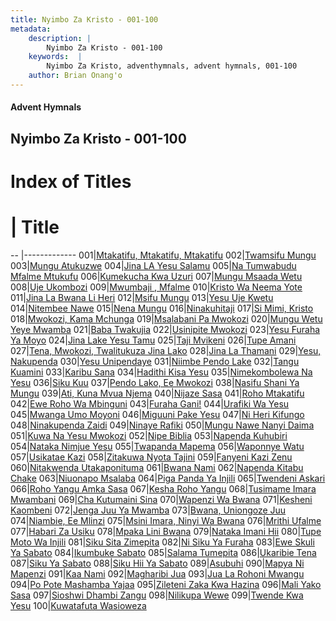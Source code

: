 ```yaml
---
title: Nyimbo Za Kristo - 001-100
metadata:
    description: |
        Nyimbo Za Kristo - 001-100
    keywords:  |
        Nyimbo Za Kristo, adventhymnals, advent hymnals, 001-100
    author: Brian Onang'o
---
```


#### Advent Hymnals
## Nyimbo Za Kristo - 001-100

# Index of Titles
# | Title                        
-- |-------------
001|[Mtakatifu, Mtakatifu, Mtakatifu](/nyimbo-za-kristo/001-100/001-010/Mtakatifu,-Mtakatifu,-Mtakatifu)
002|[Twamsifu Mungu](/nyimbo-za-kristo/001-100/001-010/Twamsifu-Mungu)
003|[Mungu Atukuzwe](/nyimbo-za-kristo/001-100/001-010/Mungu-Atukuzwe)
004|[Jina LA Yesu Salamu](/nyimbo-za-kristo/001-100/001-010/Jina-LA-Yesu-Salamu)
005|[Na Tumwabudu Mfalme Mtukufu](/nyimbo-za-kristo/001-100/001-010/Na-Tumwabudu-Mfalme-Mtukufu)
006|[Kumekucha Kwa Uzuri](/nyimbo-za-kristo/001-100/001-010/Kumekucha-Kwa-Uzuri)
007|[Mungu Msaada Wetu](/nyimbo-za-kristo/001-100/001-010/Mungu-Msaada-Wetu)
008|[Uje Ukombozi](/nyimbo-za-kristo/001-100/001-010/Uje-Ukombozi)
009|[Mwumbaji , Mfalme](/nyimbo-za-kristo/001-100/001-010/Mwumbaji-,-Mfalme)
010|[Kristo Wa Neema Yote](/nyimbo-za-kristo/001-100/001-010/Kristo-Wa-Neema-Yote)
011|[Jina La Bwana Li Heri](/nyimbo-za-kristo/001-100/011-020/Jina-La-Bwana-Li-Heri)
012|[Msifu Mungu](/nyimbo-za-kristo/001-100/011-020/Msifu-Mungu)
013|[Yesu Uje Kwetu](/nyimbo-za-kristo/001-100/011-020/Yesu-Uje-Kwetu)
014|[Nitembee Nawe](/nyimbo-za-kristo/001-100/011-020/Nitembee-Nawe)
015|[Nena Mungu](/nyimbo-za-kristo/001-100/011-020/Nena-Mungu)
016|[Ninakuhitaji](/nyimbo-za-kristo/001-100/011-020/Ninakuhitaji)
017|[Si Mimi, Kristo](/nyimbo-za-kristo/001-100/011-020/Si-Mimi,-Kristo)
018|[Mwokozi, Kama Mchunga](/nyimbo-za-kristo/001-100/011-020/Mwokozi,-Kama-Mchunga)
019|[Msalabani Pa Mwokozi](/nyimbo-za-kristo/001-100/011-020/Msalabani-Pa-Mwokozi)
020|[Mungu Wetu Yeye Mwamba](/nyimbo-za-kristo/001-100/011-020/Mungu-Wetu-Yeye-Mwamba)
021|[Baba Twakujia](/nyimbo-za-kristo/001-100/021-030/Baba-Twakujia)
022|[Usinipite Mwokozi](/nyimbo-za-kristo/001-100/021-030/Usinipite-Mwokozi)
023|[Yesu Furaha Ya Moyo](/nyimbo-za-kristo/001-100/021-030/Yesu-Furaha-Ya-Moyo)
024|[Jina Lake Yesu Tamu](/nyimbo-za-kristo/001-100/021-030/Jina-Lake-Yesu-Tamu)
025|[Taji Mvikeni](/nyimbo-za-kristo/001-100/021-030/Taji-Mvikeni)
026|[Tupe Amani](/nyimbo-za-kristo/001-100/021-030/Tupe-Amani)
027|[Tena, Mwokozi, Twalitukuza Jina Lako](/nyimbo-za-kristo/001-100/021-030/Tena,-Mwokozi,-Twalitukuza-Jina-Lako)
028|[Jina La Thamani](/nyimbo-za-kristo/001-100/021-030/Jina-La-Thamani)
029|[Yesu, Nakupenda](/nyimbo-za-kristo/001-100/021-030/Yesu,-Nakupenda)
030|[Yesu Unipendaye](/nyimbo-za-kristo/001-100/021-030/Yesu-Unipendaye)
031|[Niimbe Pendo Lake](/nyimbo-za-kristo/001-100/031-040/Niimbe-Pendo-Lake)
032|[Tangu Kuamini](/nyimbo-za-kristo/001-100/031-040/Tangu-Kuamini)
033|[Karibu Sana](/nyimbo-za-kristo/001-100/031-040/Karibu-Sana)
034|[Hadithi Kisa Yesu](/nyimbo-za-kristo/001-100/031-040/Hadithi-Kisa-Yesu)
035|[Nimekombolewa Na Yesu](/nyimbo-za-kristo/001-100/031-040/Nimekombolewa-Na-Yesu)
036|[Siku Kuu](/nyimbo-za-kristo/001-100/031-040/Siku-Kuu)
037|[Pendo Lako, Ee Mwokozi](/nyimbo-za-kristo/001-100/031-040/Pendo-Lako,-Ee-Mwokozi)
038|[Nasifu Shani Ya Mungu](/nyimbo-za-kristo/001-100/031-040/Nasifu-Shani-Ya-Mungu)
039|[Ati, Kuna Mvua Njema](/nyimbo-za-kristo/001-100/031-040/Ati,-Kuna-Mvua-Njema)
040|[Nijaze Sasa](/nyimbo-za-kristo/001-100/031-040/Nijaze-Sasa)
041|[Roho Mtakatifu](/nyimbo-za-kristo/001-100/041-050/Roho-Mtakatifu)
042|[Ewe Roho Wa Mbinguni](/nyimbo-za-kristo/001-100/041-050/Ewe-Roho-Wa-Mbinguni)
043|[Furaha Gani!](/nyimbo-za-kristo/001-100/041-050/Furaha-Gani!)
044|[Urafiki Wa Yesu](/nyimbo-za-kristo/001-100/041-050/Urafiki-Wa-Yesu)
045|[Mwanga Umo Moyoni](/nyimbo-za-kristo/001-100/041-050/Mwanga-Umo-Moyoni)
046|[Miguuni Pake Yesu](/nyimbo-za-kristo/001-100/041-050/Miguuni-Pake-Yesu)
047|[Ni Heri Kifungo](/nyimbo-za-kristo/001-100/041-050/Ni-Heri-Kifungo)
048|[Ninakupenda Zaidi](/nyimbo-za-kristo/001-100/041-050/Ninakupenda-Zaidi)
049|[Ninaye Rafiki](/nyimbo-za-kristo/001-100/041-050/Ninaye-Rafiki)
050|[Mungu Nawe Nanyi Daima](/nyimbo-za-kristo/001-100/041-050/Mungu-Nawe-Nanyi-Daima)
051|[Kuwa Na Yesu Mwokozi](/nyimbo-za-kristo/001-100/051-060/Kuwa-Na-Yesu-Mwokozi)
052|[Nipe Biblia](/nyimbo-za-kristo/001-100/051-060/Nipe-Biblia)
053|[Napenda Kuhubiri](/nyimbo-za-kristo/001-100/051-060/Napenda-Kuhubiri)
054|[Nataka Nimjue Yesu](/nyimbo-za-kristo/001-100/051-060/Nataka-Nimjue-Yesu)
055|[Twapanda Mapema](/nyimbo-za-kristo/001-100/051-060/Twapanda-Mapema)
056|[Waponnye Watu](/nyimbo-za-kristo/001-100/051-060/Waponnye-Watu)
057|[Usikatae Kazi](/nyimbo-za-kristo/001-100/051-060/Usikatae-Kazi)
058|[Zitakuwa Nyota Tajini](/nyimbo-za-kristo/001-100/051-060/Zitakuwa-Nyota-Tajini)
059|[Fanyeni Kazi Zenu](/nyimbo-za-kristo/001-100/051-060/Fanyeni-Kazi-Zenu)
060|[Nitakwenda Utakaponituma](/nyimbo-za-kristo/001-100/051-060/Nitakwenda-Utakaponituma)
061|[Bwana Nami](/nyimbo-za-kristo/001-100/061-070/Bwana-Nami)
062|[Napenda Kitabu Chake](/nyimbo-za-kristo/001-100/061-070/Napenda-Kitabu-Chake)
063|[Niuonapo Msalaba](/nyimbo-za-kristo/001-100/061-070/Niuonapo-Msalaba)
064|[Piga Panda Ya Injili](/nyimbo-za-kristo/001-100/061-070/Piga-Panda-Ya-Injili)
065|[Twendeni Askari](/nyimbo-za-kristo/001-100/061-070/Twendeni-Askari)
066|[Roho Yangu Amka Sasa](/nyimbo-za-kristo/001-100/061-070/Roho-Yangu-Amka-Sasa)
067|[Kesha Roho Yangu](/nyimbo-za-kristo/001-100/061-070/Kesha-Roho-Yangu)
068|[Tusimame Imara Mwambani](/nyimbo-za-kristo/001-100/061-070/Tusimame-Imara-Mwambani)
069|[Cha Kutumaini Sina](/nyimbo-za-kristo/001-100/061-070/Cha-Kutumaini-Sina)
070|[Wapenzi Wa Bwana](/nyimbo-za-kristo/001-100/061-070/Wapenzi-Wa-Bwana)
071|[Kesheni Kaombeni](/nyimbo-za-kristo/001-100/071-080/Kesheni-Kaombeni)
072|[Jenga Juu Ya Mwamba](/nyimbo-za-kristo/001-100/071-080/Jenga-Juu-Ya-Mwamba)
073|[Bwana, Uniongoze Juu](/nyimbo-za-kristo/001-100/071-080/Bwana,-Uniongoze-Juu)
074|[Niambie, Ee Mlinzi](/nyimbo-za-kristo/001-100/071-080/Niambie,-Ee-Mlinzi)
075|[Msini Imara, Ninyi Wa Bwana](/nyimbo-za-kristo/001-100/071-080/Msini-Imara,-Ninyi-Wa-Bwana)
076|[Mrithi Ufalme](/nyimbo-za-kristo/001-100/071-080/Mrithi-Ufalme)
077|[Habari Za Usiku](/nyimbo-za-kristo/001-100/071-080/Habari-Za-Usiku)
078|[Mpaka Lini Bwana](/nyimbo-za-kristo/001-100/071-080/Mpaka-Lini-Bwana)
079|[Nataka Imani Hii](/nyimbo-za-kristo/001-100/071-080/Nataka-Imani-Hii)
080|[Tupe Moto Wa Injili](/nyimbo-za-kristo/001-100/071-080/Tupe-Moto-Wa-Injili)
081|[Siku Sita Zimepita](/nyimbo-za-kristo/001-100/081-090/Siku-Sita-Zimepita)
082|[Ni Siku Ya Furaha](/nyimbo-za-kristo/001-100/081-090/Ni-Siku-Ya-Furaha)
083|[Ewe Skuli Ya Sabato](/nyimbo-za-kristo/001-100/081-090/Ewe-Skuli-Ya-Sabato)
084|[Ikumbuke Sabato](/nyimbo-za-kristo/001-100/081-090/Ikumbuke-Sabato)
085|[Salama Tumepita](/nyimbo-za-kristo/001-100/081-090/Salama-Tumepita)
086|[Ukaribie Tena](/nyimbo-za-kristo/001-100/081-090/Ukaribie-Tena)
087|[Siku Ya Sabato](/nyimbo-za-kristo/001-100/081-090/Siku-Ya-Sabato)
088|[Siku Hii Ya Sabato](/nyimbo-za-kristo/001-100/081-090/Siku-Hii-Ya-Sabato)
089|[Asubuhi](/nyimbo-za-kristo/001-100/081-090/Asubuhi)
090|[Mapya Ni Mapenzi](/nyimbo-za-kristo/001-100/081-090/Mapya-Ni-Mapenzi)
091|[Kaa Nami](/nyimbo-za-kristo/001-100/091-100/Kaa-Nami)
092|[Magharibi Jua](/nyimbo-za-kristo/001-100/091-100/Magharibi-Jua)
093|[Jua La Rohoni Mwangu](/nyimbo-za-kristo/001-100/091-100/Jua-La-Rohoni-Mwangu)
094|[Po Pote Mashamba Yajaa](/nyimbo-za-kristo/001-100/091-100/Po-Pote-Mashamba-Yajaa)
095|[Zileteni Zaka Kwa Hazina](/nyimbo-za-kristo/001-100/091-100/Zileteni-Zaka-Kwa-Hazina)
096|[Mali Yako Sasa](/nyimbo-za-kristo/001-100/091-100/Mali-Yako-Sasa)
097|[Sioshwi Dhambi Zangu](/nyimbo-za-kristo/001-100/091-100/Sioshwi-Dhambi-Zangu)
098|[Nilikupa Wewe](/nyimbo-za-kristo/001-100/091-100/Nilikupa-Wewe)
099|[Twende Kwa Yesu](/nyimbo-za-kristo/001-100/091-100/Twende-Kwa-Yesu)
100|[Kuwatafuta Wasioweza](/nyimbo-za-kristo/001-100/091-100/Kuwatafuta-Wasioweza)